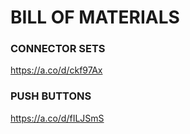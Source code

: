 # BILL OF MATERIALS
### CONNECTOR SETS
https://a.co/d/ckf97Ax
### PUSH BUTTONS
https://a.co/d/fILJSmS
